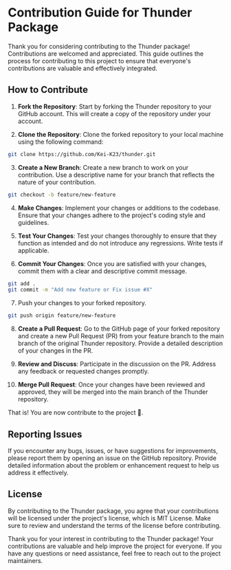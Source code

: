 # Contribution Guide for Thunder Package

Thank you for considering contributing to the Thunder package! Contributions are welcomed and appreciated. This guide outlines the process for contributing to this project to ensure that everyone's contributions are valuable and effectively integrated.

## How to Contribute

1. **Fork the Repository**: Start by forking the Thunder repository to your GitHub account. This will create a copy of the repository under your account.

2. **Clone the Repository**: Clone the forked repository to your local machine using the following command:

```bash
git clone https://github.com/Kei-K23/thunder.git
```

3. **Create a New Branch**: Create a new branch to work on your contribution. Use a descriptive name for your branch that reflects the nature of your contribution.

```bash
git checkout -b feature/new-feature
```

4. **Make Changes**: Implement your changes or additions to the codebase. Ensure that your changes adhere to the project's coding style and guidelines.

5. **Test Your Changes**: Test your changes thoroughly to ensure that they function as intended and do not introduce any regressions. Write tests if applicable.

6. **Commit Your Changes**: Once you are satisfied with your changes, commit them with a clear and descriptive commit message.

```bash
git add .
git commit -m "Add new feature or Fix issue #X"

```

7. Push your changes to your forked repository.

```bash
git push origin feature/new-feature

```

8. **Create a Pull Request**: Go to the GitHub page of your forked repository and create a new Pull Request (PR) from your feature branch to the main branch of the original Thunder repository. Provide a detailed description of your changes in the PR.

9. **Review and Discuss**: Participate in the discussion on the PR. Address any feedback or requested changes promptly.

10. **Merge Pull Request**: Once your changes have been reviewed and approved, they will be merged into the main branch of the Thunder repository.

That is! You are now contribute to the project 🎉.

## Reporting Issues

If you encounter any bugs, issues, or have suggestions for improvements, please report them by opening an issue on the GitHub repository. Provide detailed information about the problem or enhancement request to help us address it effectively.

## License

By contributing to the Thunder package, you agree that your contributions will be licensed under the project's license, which is MIT License. Make sure to review and understand the terms of the license before contributing.

Thank you for your interest in contributing to the Thunder package! Your contributions are valuable and help improve the project for everyone. If you have any questions or need assistance, feel free to reach out to the project maintainers.
